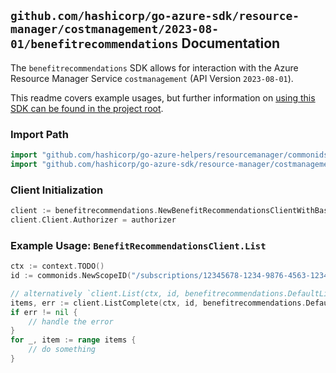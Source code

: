 
## `github.com/hashicorp/go-azure-sdk/resource-manager/costmanagement/2023-08-01/benefitrecommendations` Documentation

The `benefitrecommendations` SDK allows for interaction with the Azure Resource Manager Service `costmanagement` (API Version `2023-08-01`).

This readme covers example usages, but further information on [using this SDK can be found in the project root](https://github.com/hashicorp/go-azure-sdk/tree/main/docs).

### Import Path

```go
import "github.com/hashicorp/go-azure-helpers/resourcemanager/commonids"
import "github.com/hashicorp/go-azure-sdk/resource-manager/costmanagement/2023-08-01/benefitrecommendations"
```


### Client Initialization

```go
client := benefitrecommendations.NewBenefitRecommendationsClientWithBaseURI("https://management.azure.com")
client.Client.Authorizer = authorizer
```


### Example Usage: `BenefitRecommendationsClient.List`

```go
ctx := context.TODO()
id := commonids.NewScopeID("/subscriptions/12345678-1234-9876-4563-123456789012/resourceGroups/some-resource-group")

// alternatively `client.List(ctx, id, benefitrecommendations.DefaultListOperationOptions())` can be used to do batched pagination
items, err := client.ListComplete(ctx, id, benefitrecommendations.DefaultListOperationOptions())
if err != nil {
	// handle the error
}
for _, item := range items {
	// do something
}
```
